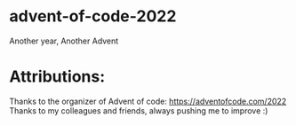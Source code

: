 # advent-of-code-2022
Another year, Another Advent

# Attributions:
Thanks to the organizer of Advent of code: https://adventofcode.com/2022
Thanks to my colleagues and friends, always pushing me to improve :)